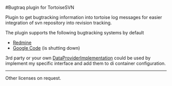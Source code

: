 #Bugtraq plugin for TortoiseSVN

Plugin to get bugtracking information into tortoise log messages for easier integration of svn repository into revision tracking.

The plugin supports the following bugtracking systems by default
  * [Redmine](http://www.redmine.org)
  * [Google Code](http://code.google.com) (is shutting down)

3rd party or your own [DataProviderImplementation](https://github.com/70B43r/BugtraqPlugin/blob/wiki/DataProviderImplementation.md) could be used by implement my specific interface and add them to di container configuration.




----
Other licenses on request.
